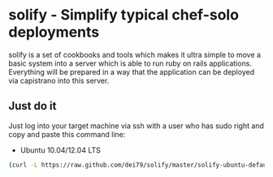 # solify - Simplify typical chef-solo deployments

solify is a set of cookbooks and tools which makes it ultra simple to move a basic system into a server which is able to run ruby on rails applications. Everything will be prepared in a way that the application can be deployed via capistrano into this server. 

## Just do it
Just log into your target machine via ssh with a user who has sudo right and copy and paste this command line:

* Ubuntu 10.04/12.04 LTS

 ```bash
 (curl -L https://raw.github.com/dei79/solify/master/solify-ubuntu-default | bash)
 ```

